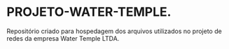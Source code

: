 # PROJETO-WATER-TEMPLE.
Repositório criado para hospedagem dos arquivos utilizados no projeto
de redes da empresa Water Temple LTDA.
